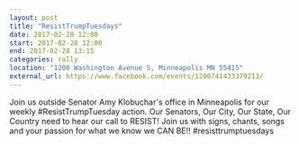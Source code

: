 ```yaml
---
layout: post
title: "ResistTrumpTuesdays"
date: 2017-02-28 12:00
start: 2017-02-28 12:00
end: 2017-02-28 13:15
categories: rally
location: "1200 Washington Avenue S, Minneapolis MN 55415"
external_url: https://www.facebook.com/events/1200741433379213/
---
```

Join us outside Senator Amy Klobuchar's office in Minneapolis for our weekly #ResistTrumpTuesday action. Our Senators, Our City, Our State, Our Country need to hear our call to RESIST! Join us with signs, chants, songs and your passion for what we know we CAN BE!! #resisttrumptuesdays
